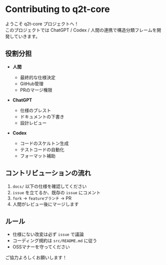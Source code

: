 # Contributing to q2t-core

ようこそ q2t-core プロジェクトへ！  
このプロジェクトでは ChatGPT / Codex / 人間の連携で構造分類フレームを開発していきます。

## 役割分担

- **人間**
  - 最終的な仕様決定
  - GitHub管理
  - PRのマージ権限

- **ChatGPT**
  - 仕様のブレスト
  - ドキュメントの下書き
  - 設計レビュー

- **Codex**
  - コードのスケルトン生成
  - テストコードの自動化
  - フォーマット補助

## コントリビューションの流れ

1. `docs/` 以下の仕様を確認してください
2. `issue` を立てるか、既存の `issue` にコメント
3. `fork` → `featureブランチ` → PR
4. 人間がレビュー後にマージします

## ルール

- 仕様にない改変は必ず `issue` で議論
- コーディング規約は `src/README.md` に従う
- OSSマナーを守ってください

ご協力よろしくお願いします！
